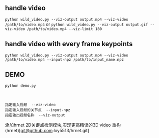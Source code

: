 ## handle video
`python wild_video.py --viz-output output.mp4 --viz-video /path/to/video.mp4`
or
`python wild_video.py --viz-output output.gif --viz-video /path/to/video.mp4 --viz-limit 180`


## handle video with every frame keypoints
`python wild_video.py --viz-output output.mp4 --viz-video /path/to/video.mp4 --input-npz /path/to/input_name.npz`


## DEMO
`python demo.py`

<br>

```
指定输入视频  --viz-video  
指定输入视频的关节点  --input-npz   
指定输出视频名称  --viz-output   
```

添加hrnet 2D关键点检测模块,实现更高精读的3D video 重构   
(hrnet)[git@github.com:lxy5513/hrnet.git]
